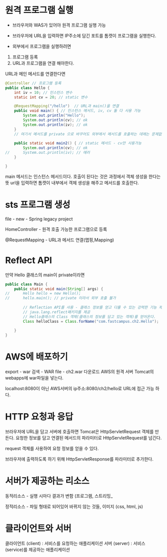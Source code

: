 # 원격 프로그램 실행

- 브라우저와 WAS가 있어야 원격 프로그램 실행 가능

- 브라우저에 URL을 입력하면 IP주소에 담긴 포트를 톰캣이 프로그램을 실행한다. 

- 외부에서 프로그램을 실행하려면

1. 프로그램 등록
2. URL과 프로그램을 연결 해야한다.

URL과 메인 메서드를 연결한다면

```Java
@Controller // 프로그램 등록
public class Hello {
    int iv = 10; // 인스턴스 변수
	static int cv = 20; // static 변수

    @RequestMapping("/hello")  // URL과 main()을 연결
	public void main() { // 인스턴스 메서드, iv, cv 둘 다 사용 가능
		System.out.println("Hello");
		System.out.println(cv); // ok
		System.out.println(iv); // ok
	}
    // 여기서 메서드를 private 으로 바꾸어도 외부에서 메서드를 호출하는 데에는 문제없다. (RequestMapping을 했기 때문에)
	
	public static void main2() { // static 메서드 - cv만 사용가능
		System.out.println(cv); // ok
//		System.out.println(iv); // 에러
	}

}
```
main 메서드는 인스턴스 메서드이다.
호출이 된다는 것은 과정에서 객체 생성을 한다는 뜻
url을 입력하면 톰캣이 내부에서 객체 생성을 해주고 메서드를 호출한다.


# sts 프로그램 생성

file - new - Spring legacy project

HomeController - 원격 호출 가능한 프로그램으로 등록

@RequestMapping - URL과 메서드 연결(맵핑,Mapping)

# Reflect API

만약 Hello 클래스의 main이 private이라면

```Java
public class Main {
	public static void main(String[] args) {
//		Hello hello = new Hello();
//		hello.main(); // private 이라서 외부 호출 불가
		
		// Reflection API를 사용 - 클래스 정보를 얻고 다룰 수 있는 강력한 기능 제곡
		// java.lang.reflect패키지를 제공
		// Hello클래스의 Class 객체(클래스의 정보를 담고 있는 객체)를 얻어온다.
		Class helloClass = Class.forName("com.fastcampus.ch2.Hello");
		
	}
}

```

# AWS에 배포하기

export - war 검색 - WAR file - ch2.war 다운로드
AWS의 원격 서버 Tomcat의 webapps에 war파일을 넣는다.

localhost:8080이 아닌 AWS서버의 ip주소:8080/ch2/hello로 URL에 접근 가능 하다.

# HTTP 요청과 응답

브라우저에 URL을 담고 서버에 호출하면 Tomcat은 HttpServletRequest 객체를 만든다. 요청한 정보를 담고 연결된 메서드의 파라미터로 HttpServletRequest를 넘긴다.

request 객체를 사용하여 요청 정보를 얻을 수 있다.

브라우저에 출력하도록 하기 위해 HttpServletResponse를 파라미터로 추가한다.

# 서버가 제공하는 리소스

동적리소스 - 실행 시마다 결과가 변함 (프로그램, 스트리밍_

정적리소스 - 파일 형태로 되어있어 바뀌지 않는 것들, 이미지 (css, html, js)

# 클라이언트와 서버

클라이언트 (client) : 서비스를 요청하는 애플리케이션
서버 (server) : 서비스(service)를 제공하는 애플리케이션





